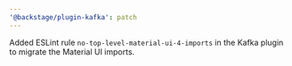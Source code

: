 ```yaml
---
'@backstage/plugin-kafka': patch
---
```


Added ESLint rule `no-top-level-material-ui-4-imports` in the Kafka plugin to migrate the Material UI imports.
